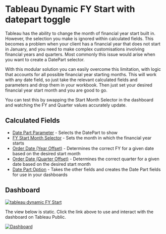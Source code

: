 # Tableau Dynamic FY Start with datepart toggle
Tableau has the ability to change the month of financial year start built in. However, the selection you make is ignored within calculated fields. This becomes a problem when your client has a financial year that does not start in January, and you need to make complex customisations involving financial years and quarters. Most commonly this issue would arise when you want to create a DatePart selector.

With this modular solution you can easily overcome this limitation, with logic that accounts for all possible financial year starting months.
This will work with any date field, so just take the relevant calculated fields and parameters and drop them in your workbook. Then just set your desired financial year start month and you are good to go.

You can test this by swapping the Start Month Selector in the dashboard and watching the FY and Quarter values accurately update.
 
 ## Calculated Fields
- [Date Part Parameter](https://github.com/Kyle-Ross/Tableau-Dynamic-FY-Start-with-datepart-toggle/blob/80f04ee26c14aa85dfb8c8efb59874f16f0e07db/Calculated%20Field%20Formulas/Date%20Part%20Parameter.txt) - Selects the DatePart to show
- [FY Start Month Selector](https://github.com/Kyle-Ross/Tableau-Dynamic-FY-Start-with-datepart-toggle/blob/80f04ee26c14aa85dfb8c8efb59874f16f0e07db/Calculated%20Field%20Formulas/FY%20Start%20Month%20Selector.txt) - Sets the month in which the financial year starts
- [Order Date (Year Offset)](https://github.com/Kyle-Ross/Tableau-Dynamic-FY-Start-with-datepart-toggle/blob/80f04ee26c14aa85dfb8c8efb59874f16f0e07db/Calculated%20Field%20Formulas/Order%20Date%20(Year%20Offset).txt) - Determines the correct FY for a given date based on the desired start month
- [Order Date (Quarter Offset)](https://github.com/Kyle-Ross/Tableau-Dynamic-FY-Start-with-datepart-toggle/blob/80f04ee26c14aa85dfb8c8efb59874f16f0e07db/Calculated%20Field%20Formulas/Order%20Date%20(Quarter%20Offset).txt) - Determines the correct quarter for a given date based on the desired start month
- [Date Part Option](https://github.com/Kyle-Ross/Tableau-Dynamic-FY-Start-with-datepart-toggle/blob/80f04ee26c14aa85dfb8c8efb59874f16f0e07db/Calculated%20Field%20Formulas/Date%20Part%20Option.txt) - Takes the other fields and creates the Date Part fields for use in your dashboards
 
 ## Dashboard
 
  [![tableau dynamic FY Start](https://img.shields.io/badge/review_on_tableau_public-1DA1F2?style=for-the-badge&logo=tableau&logoColor=white)](https://public.tableau.com/app/profile/kyle.ross6552/viz/DynamicFYStartwithdateparttoggle/ExampleDash)
 
 The view below is static. Click the link above to use and interact with the dashboard on Tableau Public.
 
 <div class='tableauPlaceholder' id='viz1655004578367' style='position: relative'><noscript><a href='#'><img alt='Dashboard ' src='https:&#47;&#47;public.tableau.com&#47;static&#47;images&#47;Dy&#47;DynamicFYStartwithdateparttoggle&#47;ExampleDash&#47;1_rss.png' style='border: none' /></a></noscript><object class='tableauViz'  style='display:none;'><param name='host_url' value='https%3A%2F%2Fpublic.tableau.com%2F' /> <param name='embed_code_version' value='3' /> <param name='site_root' value='' /><param name='name' value='DynamicFYStartwithdateparttoggle&#47;ExampleDash' /><param name='tabs' value='no' /><param name='toolbar' value='yes' /><param name='static_image' value='https:&#47;&#47;public.tableau.com&#47;static&#47;images&#47;Dy&#47;DynamicFYStartwithdateparttoggle&#47;ExampleDash&#47;1.png' /> <param name='animate_transition' value='yes' /><param name='display_static_image' value='yes' /><param name='display_spinner' value='yes' /><param name='display_overlay' value='yes' /><param name='display_count' value='yes' /><param name='language' value='en-US' /></object></div>

